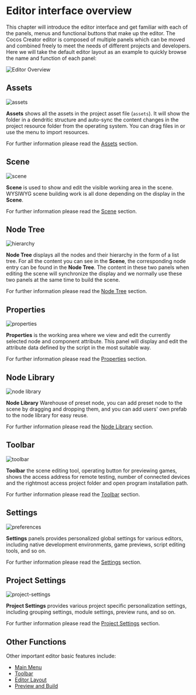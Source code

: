 # Editor interface overview

This chapter will introduce the editor interface and get familiar with each of the panels, menus and functional buttons that make up the editor. The Cocos Creator editor is composed of multiple panels which can be moved and combined freely to meet the needs of different projects and developers. Here we will take the default editor layout as an example to quickly browse the name and function of each panel:

![Editor Overview](index/editor-overview.png)

## Assets

![assets](index/assets.png)

**Assets** shows all the assets in the project asset file (`assets`). It will show the folder in a dendritic structure and auto-sync the content changes in the project resource folder from the operating system. You can drag files in or use the menu to import resources.

For further information please read the [Assets](editor-panels/assets.md) section.

## Scene

![scene](index/scene.png)

**Scene** is used to show and edit the visible working area in the scene. WYSIWYG scene building work is all done depending on the display in the **Scene**.

For further information please read the [Scene](editor-panels/scene.md) section.

## Node Tree

![hierarchy](index/hierarchy.png)

**Node Tree** displays all the nodes and their hierarchy in the form of a list tree. For all the content you can see in the **Scene**, the corresponding node entry can be found in the **Node Tree**. The content in these two panels when editing the scene will synchronize the display and we normally use these two panels at the same time to build the scene.

For further information please read the [Node Tree](editor-panels/node-tree.md) section.

## Properties

![properties](index/inspector.png)

**Properties** is the working area where we view and edit the currently selected node and component attribute. This panel will display and edit the attribute data defined by the script in the most suitable way.

For further information please read the [Properties](editor-panels/properties.md) section.

## Node Library

![node library](index/node-library.png)

**Node Library** Warehouse of preset node, you can add preset node to the scene by dragging and dropping them, and you can add users' own prefab to the node library for easy reuse.

For further information please read the [Node Library](editor-panels/node-library.md) section.

## Toolbar

![toolbar](index/toolbar.png)

**Toolbar** the scene editing tool, operating button for previewing games, shows the access address for remote testing, number of connected devices and the rightmost access project folder and open program installation path.

For further information please read the [Toolbar](toolbar.md) section.

## Settings

![preferences](editor-panels/preferences/general.png)

**Settings** panels provides personalized global settings for various editors, including native development environments, game previews, script editing tools, and so on.

For further information please read the [Settings](editor-panels/preferences.md) section.

## Project Settings

![project-settings](editor-panels/project-settings/group.png)

**Project Settings** provides various project specific personalization settings, including grouping settings, module settings, preview runs, and so on.

For further information please read the [Project Settings](editor-panels/project-settings.md) section.

## Other Functions

Other important editor basic features include:

- [Main Menu](main-menu.md)
- [Toolbar](toolbar.md)
- [Editor Layout](layout.md)
- [Preview and Build](preview-build.md)
